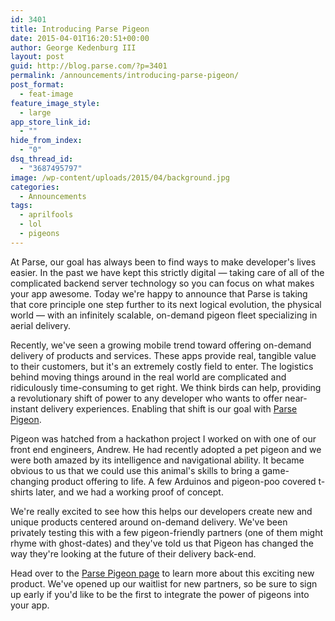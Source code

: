 ```yaml
---
id: 3401
title: Introducing Parse Pigeon
date: 2015-04-01T16:20:51+00:00
author: George Kedenburg III
layout: post
guid: http://blog.parse.com/?p=3401
permalink: /announcements/introducing-parse-pigeon/
post_format:
  - feat-image
feature_image_style:
  - large
app_store_link_id:
  - ""
hide_from_index:
  - "0"
dsq_thread_id:
  - "3687495797"
image: /wp-content/uploads/2015/04/background.jpg
categories:
  - Announcements
tags:
  - aprilfools
  - lol
  - pigeons
---
```

At Parse, our goal has always been to find ways to make developer's lives easier. In the past we have kept this strictly digital — taking care of all of the complicated backend server technology so you can focus on what makes your app awesome. Today we're happy to announce that Parse is taking that core principle one step further to its next logical evolution, the physical world — with an infinitely scalable, on-demand pigeon fleet specializing in aerial delivery.

Recently, we've seen a growing mobile trend toward offering on-demand delivery of products and services. These apps provide real, tangible value to their customers, but it's an extremely costly field to enter. The logistics behind moving things around in the real world are complicated and ridiculously time-consuming to get right. We think birds can help, providing a revolutionary shift of power to any developer who wants to offer near-instant delivery experiences. Enabling that shift is our goal with [Parse Pigeon](http://parse.com/products/pigeon).

Pigeon was hatched from a hackathon project I worked on with one of our front end engineers, Andrew. He had recently adopted a pet pigeon and we were both amazed by its intelligence and navigational ability. It became obvious to us that we could use this animal's skills to bring a game-changing product offering to life. A few Arduinos and pigeon-poo covered t-shirts later, and we had a working proof of concept.

We're really excited to see how this helps our developers create new and unique products centered around on-demand delivery. We've been privately testing this with a few pigeon-friendly partners (one of them might rhyme with ghost-dates) and they've told us that Pigeon has changed the way they're looking at the future of their delivery back-end.

Head over to the [Parse Pigeon page](http://parse.com/products/pigeon) to learn more about this exciting new product. We've opened up our waitlist for new partners, so be sure to sign up early if you'd like to be the first to integrate the power of pigeons into your app.